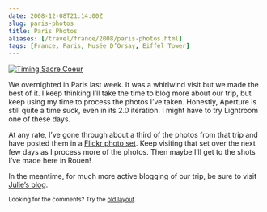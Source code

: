 ```yaml
--- 
date: 2008-12-08T21:14:00Z
slug: paris-photos
title: Paris Photos
aliases: [/travel/france/2008/paris-photos.html]
tags: [France, Paris, Musée D’Orsay, Eiffel Tower]
---
```


<a href="https://www.flickr.com/photos/theory/sets/72157610690990602/" title="Musée D’Orsay, Notre Dame, Centre Pompidou"><img src="https://farm4.static.flickr.com/3089/3089961287_4cefe1de04.jpg" title="Timing Sacre Coeur" class="right" alt="Timing Sacre Coeur" /></a>
<p>We overnighted in Paris last week. It was a whirlwind visit but we made the best of it. I keep thinking I’ll take the time to blog more about our trip, but keep using my time to process the photos I’ve taken. Honestly, Aperture is still quite a time suck, even in its 2.0 iteration. I might have to try Lightroom one of these days.</p>

<p>At any rate, I’ve gone through about a third of the photos from that trip and have posted them in a <a href="https://www.flickr.com/photos/theory/sets/72157610690990602/" title="Musée D’Orsay, Notre Dame, Centre Pompidou">Flickr photo set</a>. Keep visiting that set over the next few days as I process more of the photos. Then maybe I’ll get to the shots I’ve made here in Rouen!</p>

<p>In the meantime, for much more active blogging of our trip, be sure to visit <a href="http://strongrrl.blogspot.com/" title="Six Semaines en France">Julie’s blog</a>.</p>

<p class="past"><small>Looking for the comments? Try the <a rel="nofollow" href="//past.justatheory.com/travel/france/2008/paris-photos.html">old layout</a>.</small></p>


